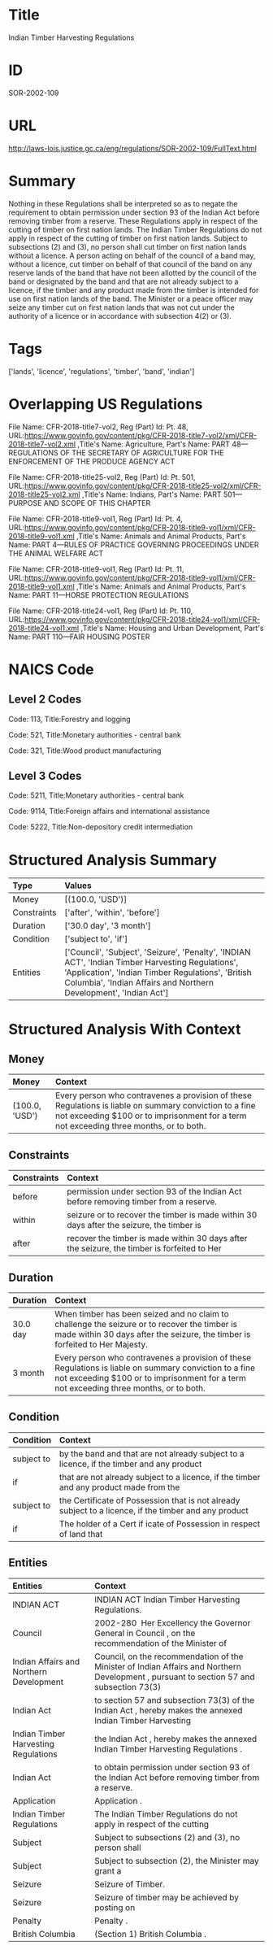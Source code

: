 # Title
Indian Timber Harvesting Regulations


# ID
SOR-2002-109

# URL
http://laws-lois.justice.gc.ca/eng/regulations/SOR-2002-109/FullText.html


# Summary
Nothing in these Regulations shall be interpreted so as to negate the requirement to obtain permission under section 93 of the  Indian Act  before removing timber from a reserve.
These Regulations apply in respect of the cutting of timber on first nation lands.
The  Indian Timber Regulations  do not apply in respect of the cutting of timber on first nation lands.
Subject to subsections (2) and (3), no person shall cut timber on first nation lands without a licence.
A person acting on behalf of the council of a band may, without a licence, cut timber on behalf of that council of the band on any reserve lands of the band that have not been allotted by the council of the band or designated by the band and that are not already subject to a licence, if the timber and any product made from the timber is intended for use on first nation lands of the band.
The Minister or a peace officer may seize any timber cut on first nation lands that was not cut under the authority of a licence or in accordance with subsection 4(2) or (3).


# Tags
['lands', 'licence', 'regulations', 'timber', 'band', 'indian']


# Overlapping US Regulations
File Name: CFR-2018-title7-vol2, Reg (Part) Id: Pt. 48, URL:https://www.govinfo.gov/content/pkg/CFR-2018-title7-vol2/xml/CFR-2018-title7-vol2.xml
,Title's Name: Agriculture, Part's Name: PART 48—REGULATIONS OF THE SECRETARY OF AGRICULTURE FOR THE ENFORCEMENT OF THE PRODUCE AGENCY ACT

File Name: CFR-2018-title25-vol2, Reg (Part) Id: Pt. 501, URL:https://www.govinfo.gov/content/pkg/CFR-2018-title25-vol2/xml/CFR-2018-title25-vol2.xml
,Title's Name: Indians, Part's Name: PART 501—PURPOSE AND SCOPE OF THIS CHAPTER

File Name: CFR-2018-title9-vol1, Reg (Part) Id: Pt. 4, URL:https://www.govinfo.gov/content/pkg/CFR-2018-title9-vol1/xml/CFR-2018-title9-vol1.xml
,Title's Name: Animals and Animal Products, Part's Name: PART 4—RULES OF PRACTICE GOVERNING PROCEEDINGS UNDER THE ANIMAL WELFARE ACT

File Name: CFR-2018-title9-vol1, Reg (Part) Id: Pt. 11, URL:https://www.govinfo.gov/content/pkg/CFR-2018-title9-vol1/xml/CFR-2018-title9-vol1.xml
,Title's Name: Animals and Animal Products, Part's Name: PART 11—HORSE PROTECTION REGULATIONS

File Name: CFR-2018-title24-vol1, Reg (Part) Id: Pt. 110, URL:https://www.govinfo.gov/content/pkg/CFR-2018-title24-vol1/xml/CFR-2018-title24-vol1.xml
,Title's Name: Housing and Urban Development, Part's Name: PART 110—FAIR HOUSING POSTER




# NAICS Code
## Level 2 Codes
Code: 113, Title:Forestry and logging

Code: 521, Title:Monetary authorities - central bank

Code: 321, Title:Wood product manufacturing




## Level 3 Codes
Code: 5211, Title:Monetary authorities - central bank

Code: 9114, Title:Foreign affairs and international assistance

Code: 5222, Title:Non-depository credit intermediation







# Structured Analysis Summary
| Type        | Values                                                                                                                                                                                                                      |
|:------------|:----------------------------------------------------------------------------------------------------------------------------------------------------------------------------------------------------------------------------|
| Money       | [(100.0, 'USD')]                                                                                                                                                                                                            |
| Constraints | ['after', 'within', 'before']                                                                                                                                                                                               |
| Duration    | ['30.0 day', '3 month']                                                                                                                                                                                                     |
| Condition   | ['subject to', 'if']                                                                                                                                                                                                        |
| Entities    | ['Council', 'Subject', 'Seizure', 'Penalty', 'INDIAN ACT', 'Indian Timber Harvesting Regulations', 'Application', 'Indian Timber Regulations', 'British Columbia', 'Indian Affairs and Northern Development', 'Indian Act'] |


# Structured Analysis With Context
 


## Money
| Money          | Context                                                                                                                                                                                          |
|:---------------|:-------------------------------------------------------------------------------------------------------------------------------------------------------------------------------------------------|
| (100.0, 'USD') | Every person who contravenes a provision of these Regulations is liable on summary conviction to a fine not exceeding $100 or to imprisonment for a term not exceeding three months, or to both. |


## Constraints
| Constraints   | Context                                                                                     |
|:--------------|:--------------------------------------------------------------------------------------------|
| before        | permission under section 93 of the Indian Act before  removing timber from a reserve.       |
| within        | seizure or to recover the timber is made within 30 days after the seizure, the timber is    |
| after         | recover the timber is made within 30 days after the seizure, the timber is forfeited to Her |


## Duration
| Duration   | Context                                                                                                                                                                                          |
|:-----------|:-------------------------------------------------------------------------------------------------------------------------------------------------------------------------------------------------|
| 30.0 day   | When timber has been seized and no claim to challenge the seizure or to recover the timber is made within 30 days after the seizure, the timber is forfeited to Her Majesty.                     |
| 3 month    | Every person who contravenes a provision of these Regulations is liable on summary conviction to a fine not exceeding $100 or to imprisonment for a term not exceeding three months, or to both. |


## Condition
| Condition   | Context                                                                                               |
|:------------|:------------------------------------------------------------------------------------------------------|
| subject to  | by the band and that are not already subject to a licence, if the timber and any product              |
| if          | that are not already subject to a licence, if the timber and any product made from the                |
| subject to  | the Certificate of Possession that is not already subject to a licence, if the timber and any product |
| if          | The holder of a Cert if icate of Possession in respect of land that                                   |


## Entities
| Entities                                | Context                                                                                                                                 |
|:----------------------------------------|:----------------------------------------------------------------------------------------------------------------------------------------|
| INDIAN ACT                              | INDIAN ACT  Indian Timber Harvesting Regulations.                                                                                       |
| Council                                 | 2002-280  Her Excellency the Governor General in  Council , on the recommendation of the Minister of                                    |
| Indian Affairs and Northern Development | Council, on the recommendation of the Minister of Indian Affairs and Northern Development , pursuant to section 57 and subsection 73(3) |
| Indian Act                              | to section 57 and subsection 73(3) of the Indian Act , hereby makes the annexed Indian Timber Harvesting                                |
| Indian Timber Harvesting Regulations    | the Indian Act , hereby makes the annexed Indian Timber Harvesting Regulations  .                                                       |
| Indian Act                              | to obtain permission under section 93 of the Indian Act   before removing timber from a reserve.                                        |
| Application                             | Application .                                                                                                                           |
| Indian Timber Regulations               | The   Indian Timber Regulations do not apply in respect of the cutting                                                                  |
| Subject                                 | Subject to subsections (2) and (3), no person shall                                                                                     |
| Subject                                 | Subject to subsection (2), the Minister may grant a                                                                                     |
| Seizure                                 | Seizure  of Timber.                                                                                                                     |
| Seizure                                 | Seizure of timber may be achieved by posting on                                                                                         |
| Penalty                                 | Penalty .                                                                                                                               |
| British Columbia                        | (Section 1)  British Columbia .                                                                                                         |


